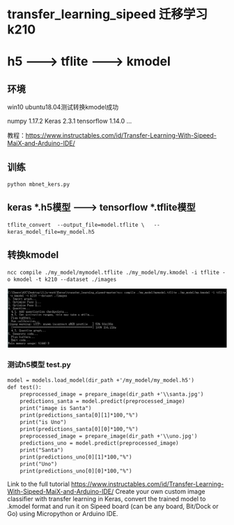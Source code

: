 # transfer_learning_sipeed 迁移学习 k210
# h5 ---> tflite ---> kmodel
## 环境
win10 ubuntu18.04测试转换kmodel成功

numpy                    1.17.2
Keras                    2.3.1
tensorflow               1.14.0
...

教程：https://www.instructables.com/id/Transfer-Learning-With-Sipeed-MaiX-and-Arduino-IDE/
## 训练
```
python mbnet_kers.py 
```
## keras *.h5模型 ---> tensorflow *.tflite模型
```
tflite_convert  --output_file=model.tflite \   --keras_model_file=my_model.h5
```
## 转换kmodel
```
ncc compile ./my_model/mymodel.tflite ./my_model/my.kmodel -i tflite -o kmodel -t k210 --dataset ./images
```
![ncc](https://github.com/lijutsang/Keras-example/blob/master/transfer_learning_sipeed-master/ncc.png)

### 测试h5模型 test.py
```
model = models.load_model(dir_path +'/my_model/my_model.h5')
def test():
    preprocessed_image = prepare_image(dir_path +'\\santa.jpg')
    predictions_santa = model.predict(preprocessed_image) 
    print("image is Santa") 
    print(predictions_santa[0][1]*100,"%") 
    print("is Uno") 
    print(predictions_santa[0][0]*100,"%")                       
    preprocessed_image = prepare_image(dir_path +'\\uno.jpg') 
    predictions_uno = model.predict(preprocessed_image) 
    print("Santa") 
    print(predictions_uno[0][1]*100,"%") 
    print("Uno") 
    print(predictions_uno[0][0]*100,"%")
```

Link to the full tutorial https://www.instructables.com/id/Transfer-Learning-With-Sipeed-MaiX-and-Arduino-IDE/
Create your own custom image classifier with transfer learning in Keras, convert the trained model to .kmodel format and run it on Sipeed board (can be any board, Bit/Dock or Go) using Micropython or Arduino IDE.

